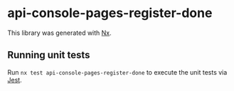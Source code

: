 # api-console-pages-register-done

This library was generated with [Nx](https://nx.dev).

## Running unit tests

Run `nx test api-console-pages-register-done` to execute the unit tests via [Jest](https://jestjs.io).
